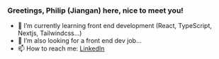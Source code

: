 ### Greetings, Philip (Jiangan) here, nice to meet you!

- 🌱 I’m currently learning front end development (React, TypeScript, Nextjs, Tailwindcss...)
- 🤔 I’m also looking for a front end dev job...
- 📫 How to reach me: [LinkedIn](https://www.linkedin.com/in/philip-chen-jiangan/)

<!--
**Jianganchen/Jianganchen** is a ✨ _special_ ✨ repository because its `README.md` (this file) appears on your GitHub profile.

Here are some ideas to get you started:

- 🔭 I’m currently working on ...
- 🌱 I’m currently learning ...
- 👯 I’m looking to collaborate on ...
- 🤔 I’m looking for help with ...
- 💬 Ask me about ...
- 📫 How to reach me: ...
- 😄 Pronouns: ...
- ⚡ Fun fact: ...
-->
